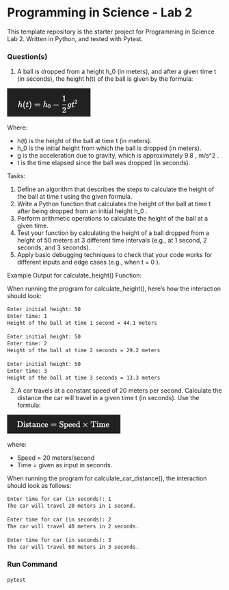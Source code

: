 # Programming in Science - Lab 2

This template repository is the starter project for Programming in Science Lab 2. Written in Python, and tested with Pytest.

### Question(s)

1. A ball is dropped from a height  h_0  (in meters), and after a given time  t  (in seconds), the height  h(t)  of the ball is given by the formula:

![](Q1.png)

Where:
- h(t)  is the height of the ball at time  t  (in meters).  
- h_0  is the initial height from which the ball is dropped (in meters).  
- g  is the acceleration due to gravity, which is approximately  9.8 \, m/s^2 .  
- t  is the time elapsed since the ball was dropped (in seconds).  

Tasks:  

1.	Define an algorithm that describes the steps to calculate the height of the ball at time  t  using the given formula.  
2.	Write a Python function that calculates the height of the ball at time  t  after being dropped from an initial height  h_0 .  
3.	Perform arithmetic operations to calculate the height of the ball at a given time.  
4.	Test your function by calculating the height of a ball dropped from a height of 50 meters at 3 different time intervals (e.g., at 1 second, 2 seconds, and 3 seconds).  
5.	Apply basic debugging techniques to check that your code works for different inputs and edge cases (e.g., when  t = 0 ).  

Example Output for calculate_height() Function:  

When running the program for calculate_height(), here’s how the interaction should look:  
```
Enter initial height: 50
Enter time: 1
Height of the ball at time 1 second = 44.1 meters

Enter initial height: 50
Enter time: 2
Height of the ball at time 2 seconds = 29.2 meters

Enter initial height: 50
Enter time: 3
Height of the ball at time 3 seconds = 13.3 meters
```

2. A car travels at a constant speed of 20 meters per second. Calculate the distance the car will travel in a given time t (in seconds). Use the formula:  

![](Q2.png)  

where:  
- Speed = 20 meters/second  
- Time = given as input in seconds.  

When running the program for calculate_car_distance(), the interaction should look as follows:  

```
Enter time for car (in seconds): 1
The car will travel 20 meters in 1 second.

Enter time for car (in seconds): 2
The car will travel 40 meters in 2 seconds.

Enter time for car (in seconds): 3
The car will travel 60 meters in 3 seconds.
```

### Run Command

`pytest`
